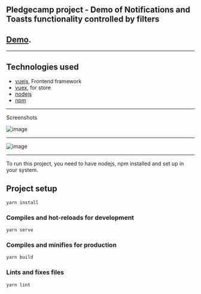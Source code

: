 ## Pledgecamp project - Demo of Notifications and Toasts functionality controlled by filters

## [Demo](https://pledgecamp-frontend.netlify.com/).

---

## Technologies used
- [vuejs](https://vuejs.org/), Frontend framework
- [vuex](https://vuex.vuejs.org/), for store 
- [nodejs](https://nodejs.org) 
- [npm](https://www.npmjs.com/)

---

Screenshots


![image](https://bitbucket.org/iamanoopc/pledgecamp-frontend/raw/6777429c5c4f1ec3ca6147cad4253d4dc726430c/PledgeCampScreen1.png)

---

![image](https://bitbucket.org/iamanoopc/pledgecamp-frontend/raw/6777429c5c4f1ec3ca6147cad4253d4dc726430c/PledgeCampScreen2.png)

---


To run this project, you need to have nodejs, npm installed and set up in your system.

## Project setup
```
yarn install
```

### Compiles and hot-reloads for development
```
yarn serve
```

### Compiles and minifies for production
```
yarn build
```

### Lints and fixes files
```
yarn lint
```




